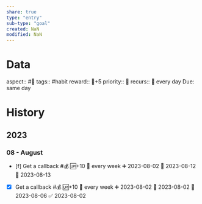 ```yaml
---
share: true
type: "entry"
sub-type: "goal"
created: NaN 
modified: NaN
---
```

# Data
aspect:: #🛌
tags:: #habit
reward:: 🥄+5
priority:: 🔺
recurs:: 🔁 every day
Due: same day
# History
## 2023
### 08 - August
- [f] Get a callback #💰 🆙+10 🔁 every week ➕ 2023-08-02 🛫 2023-08-12 📅 2023-08-13
- [x] Get a callback #💰 🆙+10 🔁 every week ➕ 2023-08-02 🛫 2023-08-02 📅 2023-08-06 ✅ 2023-08-02